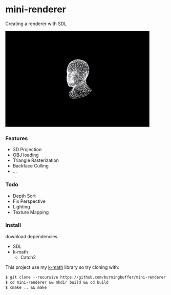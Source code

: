 # mini-renderer
Creating a renderer with SDL

<img src="https://github.com/burningbuffer/mini-renderer/raw/master/media/head.gif" width="450">

### Features
- 3D Projection
- OBJ loading
- Triangle Rasterization
- Backface Culling
- ...

### Todo
- Depth Sort
- Fix Perspective
- Lighting
- Texture Mapping

### Install

download dependencies:
- SDL
- k-math
   - Catch2

This project use my [k-math](https://github.com/burningbuffer/k-math) library
so try cloning with:

~~~{.bash}
$ git clone --recursive https://github.com/burningbuffer/mini-renderer
$ cd mini-renderer && mkdir build && cd build
$ cmake .. && make
~~~
